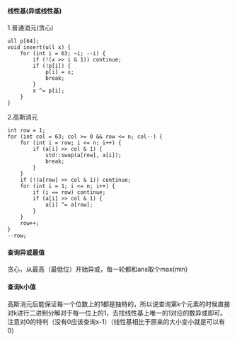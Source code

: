 
#### 线性基(异或线性基)

1.普通消元(贪心)

```
ull p[64];
void insert(ull x) {
    for (int i = 63; ~i; --i) {
        if (!(x >> i & 1)) continue;
        if (!p[i]) {
            p[i] = x;
            break;
        }
        x ^= p[i];
    }
}
```

2.高斯消元
```
int row = 1;
for (int col = 63; col >= 0 && row <= n; col--) {
    for (int i = row; i <= n; i++) {
        if (a[i] >> col & 1) {
            std::swap(a[row], a[i]);
            break;
        }
    }
    if (!(a[row] >> col & 1)) continue;
    for (int i = 1; i <= n; i++) {
        if (i == row) continue;
        if (a[i] >> col & 1) {
            a[i] ^= a[row];
        }
    }
    row++;
}
--row;
```
#### 查询异或最值
贪心，从最高（最低位）开始异或，每一轮都和ans取个max(min)
#### 查询k小值
高斯消元后能保证每一个位数上的1都是独特的，所以说查询第k个元素的时候直接
对k进行二进制分解对于每一位上的1，去找线性基上唯一的1对应的数异或即可。
注意对0的特判（没有0应该查询x-1）（线性基相比于原来的大小变小就是可以有0）